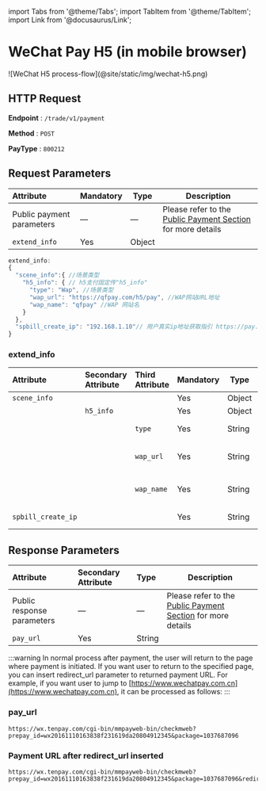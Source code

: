 import Tabs from '@theme/Tabs';
import TabItem from '@theme/TabItem';
import Link from '@docusaurus/Link';

# WeChat Pay H5 (in mobile browser)

<Link href="/img/wechat-h5.png" target="_blank">![WeChat H5 process-flow](@site/static/img/wechat-h5.png)</Link>

## HTTP Request

**Endpoint** : `/trade/v1/payment`

**Method** : `POST`

**PayType** : `800212`

## Request Parameters

|  Attribute | Mandatory| Type | Description |
|:---|:----- |-----   |-----   |
|Public payment parameters |—  |—   | Please refer to the [Public Payment Section](../preparation/paycode#public-payment-parameters) for more details |
|`extend_info`|Yes|Object||

```js
extend_info:
{
  "scene_info":{ //场景类型
    "h5_info": { // h5支付固定传"h5_info"
      "type": "Wap", //场景类型
      "wap_url": "https://qfpay.com/h5/pay", //WAP网站URL地址
      "wap_name": "qfpay" //WAP 网站名
    }              
  },
  "spbill_create_ip": "192.168.1.10"// 用户真实ip地址获取指引 https://pay.weixin.qq.com/wiki/doc/api/H5.php?chapter=15_5
}
```

### extend_info

|Attribute| Secondary Attribute | Third Attribute | Mandatory| Type | Description |
|:----    |:---|:----- |-----   |-----  |-----   |
|`scene_info`|||Yes|Object||
||`h5_info`||Yes|Object||
|||`type`|Yes|String|scene type **"Wap"**|
|||`wap_url`|Yes|String|mobile website address|
|||`wap_name`|Yes|String|mobile website name|
|`spbill_create_ip`|||Yes|String|IP address of user|

## Response Parameters

|Attribute| Secondary Attribute| Type|Description|
|:----    |:---|:----- |----   |
|Public response parameters    |—  |— | Please refer to the [Public Payment Section](../preparation/paycode#public-payment-parameters) for more details |
|`pay_url`|Yes|String||

:::warning
In normal process after payment, the user will return to the page where payment is initiated. If you want user to return to the specified page, you can insert redirect_url parameter to returned payment URL. For example, if you want user to jump to [https://www.wechatpay.com.cn](https://www.wechatpay.com.cn), it can be processed as follows:
:::

### pay_url

```plaintext
https://wx.tenpay.com/cgi-bin/mmpayweb-bin/checkmweb?prepay_id=wx20161110163838f231619da20804912345&package=1037687096
```

### Payment URL after redirect_url inserted

```plaintext
https://wx.tenpay.com/cgi-bin/mmpayweb-bin/checkmweb?prepay_id=wx20161110163838f231619da20804912345&package=1037687096&redirect_url=https%3A%2F%2Fwww.wechatpay.com.cn
```
